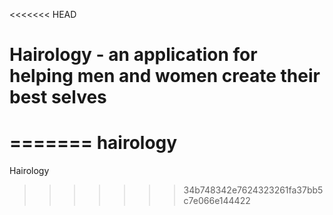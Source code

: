 <<<<<<< HEAD
# Hairology - an application for helping men and women create their best selves
=======
hairology
=========

Hairology
>>>>>>> 34b748342e7624323261fa37bb5c7e066e144422
